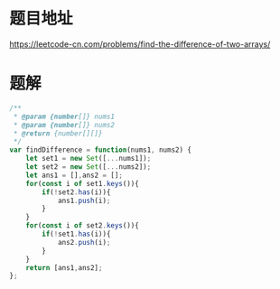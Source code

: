 # 题目地址
https://leetcode-cn.com/problems/find-the-difference-of-two-arrays/

# 题解
```js
/**
 * @param {number[]} nums1
 * @param {number[]} nums2
 * @return {number[][]}
 */
var findDifference = function(nums1, nums2) {
    let set1 = new Set([...nums1]);
    let set2 = new Set([...nums2]);
    let ans1 = [],ans2 = [];
    for(const i of set1.keys()){
        if(!set2.has(i)){
            ans1.push(i);
        }
    }
    for(const i of set2.keys()){
        if(!set1.has(i)){
            ans2.push(i);
        }
    }
    return [ans1,ans2];
};
```